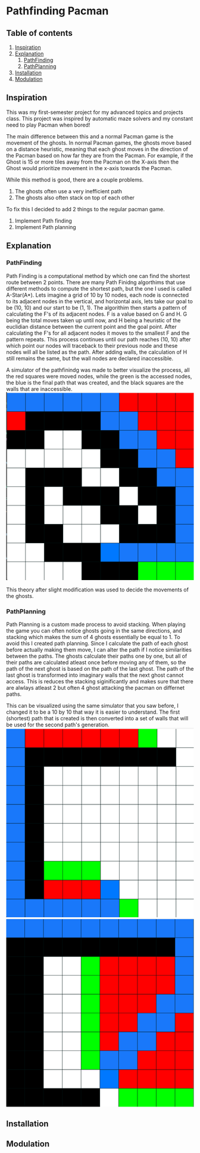# Pathfinding Pacman

## Table of contents
1. [Inspiration](#Inspiration)
2. [Explanation](#Explanation)
    1. [PathFinding](#pathfinding)
    2. [PathPlanning](#pathplanning)
3. [Installation](#Installation)
4. [Modulation](#Modulation)

## Inspiration
This was my first-semester project for my advanced topics and projects class. 
This project was inspired by automatic maze solvers and my constant need to play Pacman when bored!

The main difference between this and a normal Pacman game is the movement of the ghosts. In normal Pacman games, the ghosts move based on a distance heuristic, meaning that each ghost moves in the direction of the Pacman based on how far they are from the Pacman. For example, if the Ghost is 15 or more tiles away from the Pacman on the X-axis then the Ghost would prioritize movement in the x-axis towards the Pacman.

While this method is good, there are a couple problems. 
1. The ghosts often use a very inefficient path
2. The ghosts also often stack on top of each other

To fix this I decided to add 2 things to the regular pacman game.
1. Implement Path finding
2. Implement Path planning

## Explanation
### PathFinding
Path Finding is a computational method by which one can find the shortest route between 2 points. There are many Path Finidng algorthims that use different methods to compute the shortest path, but the one I used is called A-Star(A*). Lets imagine a grid of 10 by 10 nodes, each node is connected to its adjacent nodes in the vertical, and horizontal axis, lets take our goal to be (10, 10) and our start to be (1, 1). The algorithim then starts a pattern of calculating the F's of its adjacent nodes. F is a value based on G and H. G being the total moves taken up until now, and H being a heuristic of the euclidian distance between the current point and the goal point. After calculating the F's for all adjacent nodes it moves to the smallest F and the pattern repeats. This process continues until our path reaches (10, 10) after which point our nodes will traceback to their previous node and these nodes will all be listed as the path. After adding walls, the calculation of H still remains the same, but the wall nodes are declared inaccessible.

A simulator of the pathfinindg was made to better visualize the process, all the red squares were moved nodes, while the green is the accessed nodes, the blue is the final path that was created, and the black squares are the walls that are inaccessible.
![PathFinding Image](pathFindingImage.png)

This theory after slight modification was used to decide the movements of the ghosts.

### PathPlanning
Path Planning is a custom made process to avoid stacking. When playing the game you can often notice ghosts going in the same directions, and stacking which makes the sum of 4 ghosts essentially be equal to 1. To avoid this I created path planning. Since I calculate the path of each ghost before actually making them move, I can alter the path if I notice similarities between the paths. The ghosts calculate their paths one by one, but all of their paths are calculated atleast once before moving any of them, so the path of the next ghost is based on the path of the last ghost. The path of the last ghost is transformed into imaginary walls that the next ghost cannot access. This is reduces the stacking siginificantly and makes sure that there are alwlays atleast 2 but often 4 ghost attacking the pacman on differnet paths.

This can be visualized using the same simulator that you saw before, I changed it to be a 10 by 10 that way it is easier to understand. The first (shortest) path that is created is then converted into a set of walls that will be used for the second path's generation.
![PathPlanning Image 1](pathPlanningImage1.png) ![PathPlanning Image 2](pathPlanningImage2.png)

## Installation


## Modulation
